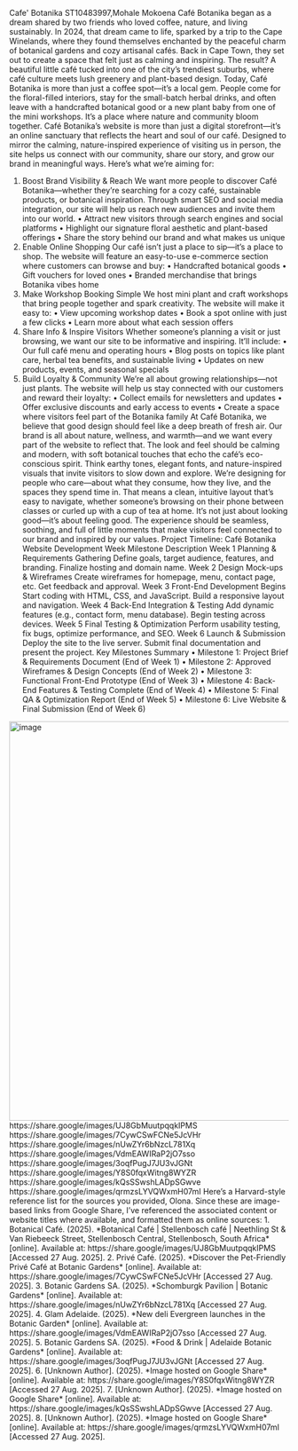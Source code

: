 Cafe' Botanika
ST10483997,Mohale Mokoena
Café Botanika began as a dream shared by two friends who loved coffee, nature, and living sustainably. In 2024, that dream came to life, sparked by a trip to the Cape Winelands, where they found themselves enchanted by the peaceful charm of botanical gardens and cozy artisanal cafés. 
Back in Cape Town, they set out to create a space that felt just as calming and inspiring. The result? A beautiful little café tucked into one of the city’s trendiest suburbs, where café culture meets lush greenery and plant-based design. 
Today, Café Botanika is more than just a coffee spot—it’s a local gem. People come for the floral-filled interiors, stay for the small-batch herbal drinks, and often leave with a handcrafted botanical good or a new plant baby from one of the mini workshops. It’s a place where nature and community bloom together. 
Café Botanika’s website is more than just a digital storefront—it’s an online sanctuary that reflects the heart and soul of our café. Designed to mirror the calming, nature-inspired experience of visiting us in person, the site helps us connect with our community, share our story, and grow our brand in meaningful ways. 
Here’s what we’re aiming for: 
1. Boost Brand Visibility & Reach 
We want more people to discover Café Botanika—whether they’re searching for a cozy café, sustainable products, or botanical inspiration. Through smart SEO and social media integration, our site will help us reach new audiences and invite them into our world. 
• 	Attract new visitors through search engines and social platforms 
• 	Highlight our signature floral aesthetic and plant-based offerings 
• 	Share the story behind our brand and what makes us unique 
 2. Enable Online Shopping 
Our café isn’t just a place to sip—it’s a place to shop. The website will feature an easy-to-use e-commerce section where customers can browse and buy: 
• 	Handcrafted botanical goods 
• 	Gift vouchers for loved ones 
• 	Branded merchandise that brings Botanika vibes home 
 3. Make Workshop Booking Simple 
We host mini plant and craft workshops that bring people together and spark creativity. The website will make it easy to: 
• 	View upcoming workshop dates 
• 	Book a spot online with just a few clicks 
• 	Learn more about what each session offers 
 4. Share Info & Inspire Visitors 
Whether someone’s planning a visit or just browsing, we want our site to be informative and inspiring. It’ll include: 
• 	Our full café menu and operating hours 
• 	Blog posts on topics like plant care, herbal tea benefits, and sustainable living 
• 	Updates on new products, events, and seasonal specials 
 5. Build Loyalty & Community 
We’re all about growing relationships—not just plants. The website will help us stay connected with our customers and reward their loyalty: 
• 	Collect emails for newsletters and updates 
• 	Offer exclusive discounts and early access to events 
• 	Create a space where visitors feel part of the Botanika family 
At Café Botanika, we believe that good design should feel like a deep breath of fresh air. Our brand is all about nature, wellness, and warmth—and we want every part of the website to reflect that. 
The look and feel should be calming and modern, with soft botanical touches that echo the café’s eco-conscious spirit. Think earthy tones, elegant fonts, and nature-inspired visuals that invite visitors to slow down and explore. 
We’re designing for people who care—about what they consume, how they live, and the spaces they spend time in. That means a clean, intuitive layout that’s easy to navigate, whether someone’s browsing on their phone between classes or curled up with a cup of tea at home. 
It’s not just about looking good—it’s about feeling good. The experience should be seamless, soothing, and full of little moments that make visitors feel connected to our brand and inspired by our values. 
Project Timeline: Café Botanika Website Development 
Week 	Milestone 	Description 
Week 1 	 Planning & Requirements Gathering 	Define goals, target audience, features, and branding. Finalize hosting and domain name. 
Week 2 	 Design Mock-ups & Wireframes 	Create wireframes for homepage, menu, contact page, etc. Get feedback and approval. 
Week 3 	 Front-End Development Begins 	Start coding with HTML, CSS, and JavaScript. Build a responsive layout and navigation. 
Week 4 	 Back-End Integration & Testing 	Add dynamic features (e.g., contact form, menu database). Begin testing across devices. 
Week 5 	 Final Testing & Optimization 	Perform usability testing, fix bugs, optimize performance, and SEO. 
Week 6 	 Launch & Submission 	Deploy the site to the live server. Submit final documentation and present the project. 
  Key Milestones Summary 
•	Milestone 1: Project Brief & Requirements Document (End of Week 1) 
•	Milestone 2: Approved Wireframes & Design Concepts (End of Week 2) 
•	Milestone 3: Functional Front-End Prototype (End of Week 3) 
•	Milestone 4: Back-End Features & Testing Complete (End of Week 4) 
•	Milestone 5: Final QA & Optimization Report (End of Week 5) 
•	Milestone 6: Live Website & Final Submission (End of Week 6)
<img width="1280" height="720" alt="image" src="https://github.com/user-attachments/assets/61aa38de-fc5f-4b68-aecd-8396eb915d89" />
https://share.google/images/UJ8GbMuutpqqkIPMS
https://share.google/images/7CywCSwFCNe5JcVHr
https://share.google/images/nUwZYr6bNzcL781Xq
https://share.google/images/VdmEAWIRaP2jO7sso
https://share.google/images/3oqfPugJ7JU3vJGNt
https://share.google/images/Y8S0fqxWitng8WYZR
https://share.google/images/kQsSSwshLADpSGwve
https://share.google/images/qrmzsLYVQWxmH07mI
Here’s a Harvard-style reference list for the sources you provided, Olona. Since these are image-based links from Google Share, I’ve referenced the associated content or website titles where available, and formatted them as online sources:
1. Botanical Café. (2025). *Botanical Café | Stellenbosch café | Neethling St & Van Riebeeck Street, Stellenbosch Central, Stellenbosch, South Africa* [online]. Available at: https://share.google/images/UJ8GbMuutpqqkIPMS [Accessed 27 Aug. 2025].
2. Privé Café. (2025). *Discover the Pet-Friendly Privé Café at Botanic Gardens* [online]. Available at: https://share.google/images/7CywCSwFCNe5JcVHr [Accessed 27 Aug. 2025].
3. Botanic Gardens SA. (2025). *Schomburgk Pavilion | Botanic Gardens* [online]. Available at: https://share.google/images/nUwZYr6bNzcL781Xq [Accessed 27 Aug. 2025].
4. Glam Adelaide. (2025). *New deli Evergreen launches in the Botanic Garden* [online]. Available at: https://share.google/images/VdmEAWIRaP2jO7sso [Accessed 27 Aug. 2025].
5. Botanic Gardens SA. (2025). *Food & Drink | Adelaide Botanic Gardens* [online]. Available at: https://share.google/images/3oqfPugJ7JU3vJGNt [Accessed 27 Aug. 2025].
6. [Unknown Author]. (2025). *Image hosted on Google Share* [online]. Available at: https://share.google/images/Y8S0fqxWitng8WYZR [Accessed 27 Aug. 2025].
7. [Unknown Author]. (2025). *Image hosted on Google Share* [online]. Available at: https://share.google/images/kQsSSwshLADpSGwve [Accessed 27 Aug. 2025].
8. [Unknown Author]. (2025). *Image hosted on Google Share* [online]. Available at: https://share.google/images/qrmzsLYVQWxmH07mI [Accessed 27 Aug. 2025].


